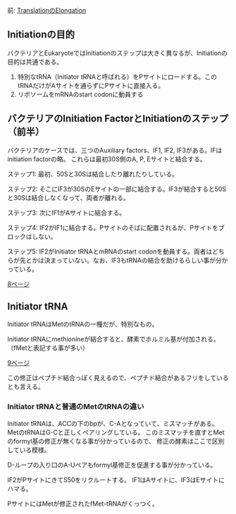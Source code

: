 前: [TranslationのElongation](TranslationのElongation.md)

## Initiationの目的

バクテリアとEukaryoteではInitiationのステップは大きく異なるが、Initiationの目的は共通である。

1. 特別なtRNA（Initiator tRNAと呼ばれる）をPサイトにロードする。このtRNAだけがAサイトを通らずにPサイトに直接入る。
2. リボソームをmRNAのstart codonに動員する

## バクテリアのInitiation FactorとInitiationのステップ（前半）

バクテリアのケースでは、三つのAuxiliary factors、IF1, IF2, IF3がある。IFはinitiation factorの略。
これらは最初30S側のA, P, Eサイトと結合する。

ステップ1: 最初、50Sと30Sは結合したり離れたりしている。

ステップ2: そこにIF3が30SのEサイトの一部に結合する。IF3が結合すると50Sと30Sは結合しなくなって、両者が離れる。

ステップ3: 次にIF1がAサイトに結合する。

ステップ4: IF2がIF1に結合する。Pサイトのそばに配置されるが、Pサイトをブロックはしない。

ステップ5: IF2がInitiator tRNAとmRNAのstart codonを動員する。両者はどちらが先とかは決まっていない。なお、IF3もtRNAの結合を助けるらしい事が分かっている。

[8ページ](https://karino2.github.io/ImageGallery/MolecularBiology728x3.html#lg=1&slide=7)

## Initiator tRNA

Initiator tRNAはMetのtRNAの一種だが、特別なもの。

Initiator tRNAにmethionineが結合すると、酵素でホルミル基が付加される。（fMetと表記する事が多い）

[9ページ](https://karino2.github.io/ImageGallery/MolecularBiology728x3.html#lg=1&slide=8)

この修正はペプチド結合っぽく見えるので、ペプチド結合があるフリをしているとも言える。

### Initiator tRNAと普通のMetのtRNAの違い

Initiator tRNAは、ACCの下のbpが、C-Aとなっていて、ミスマッチがある。MetのtRNAはG-Cと正しくペアリングしている。
このミスマッチを直すとMetのformyl基の修正が無くなる事が分かっているので、
修正の酵素はここで区別している模様。

D-ループの入り口のA-Uペアもformyl基修正を促進する事が分かっている。




IF2がPサイトにきてS50をリクルートする。
IF1はAサイトに、IF3はEサイトにハマる。

PサイトにはMetが修正されたfMet-tRNAがくっつく。